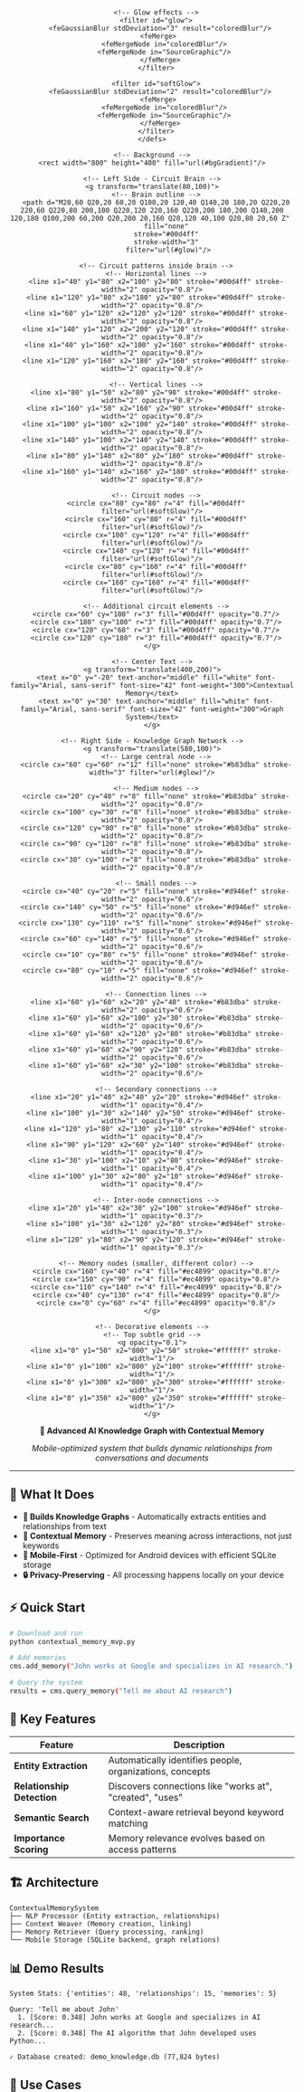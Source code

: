 <div align="center">
  <svg width="800" height="400" viewBox="0 0 800 400" xmlns="http://www.w3.org/2000/svg">
    <!-- Background Gradient -->
    <defs>
      <linearGradient id="bgGradient" x1="0%" y1="0%" x2="100%" y2="100%">
        <stop offset="0%" style="stop-color:#0a1428;stop-opacity:1" />
        <stop offset="50%" style="stop-color:#1a2040;stop-opacity:1" />
        <stop offset="100%" style="stop-color:#2d1b69;stop-opacity:1" />
      </linearGradient>
      
      <!-- Glow effects -->
      <filter id="glow">
        <feGaussianBlur stdDeviation="3" result="coloredBlur"/>
        <feMerge> 
          <feMergeNode in="coloredBlur"/>
          <feMergeNode in="SourceGraphic"/>
        </feMerge>
      </filter>
      
      <filter id="softGlow">
        <feGaussianBlur stdDeviation="2" result="coloredBlur"/>
        <feMerge> 
          <feMergeNode in="coloredBlur"/>
          <feMergeNode in="SourceGraphic"/>
        </feMerge>
      </filter>
    </defs>
    
    <!-- Background -->
    <rect width="800" height="400" fill="url(#bgGradient)"/>
    
    <!-- Left Side - Circuit Brain -->
    <g transform="translate(80,100)">
      <!-- Brain outline -->
      <path d="M20,60 Q20,20 60,20 Q100,20 120,40 Q140,20 180,20 Q220,20 220,60 Q220,80 200,100 Q220,120 220,160 Q220,200 180,200 Q140,200 120,180 Q100,200 60,200 Q20,200 20,160 Q20,120 40,100 Q20,80 20,60 Z" 
            fill="none" 
            stroke="#00d4ff" 
            stroke-width="3" 
            filter="url(#glow)"/>
      
      <!-- Circuit patterns inside brain -->
      <!-- Horizontal lines -->
      <line x1="40" y1="80" x2="100" y2="80" stroke="#00d4ff" stroke-width="2" opacity="0.8"/>
      <line x1="120" y1="80" x2="180" y2="80" stroke="#00d4ff" stroke-width="2" opacity="0.8"/>
      <line x1="60" y1="120" x2="120" y2="120" stroke="#00d4ff" stroke-width="2" opacity="0.8"/>
      <line x1="140" y1="120" x2="200" y2="120" stroke="#00d4ff" stroke-width="2" opacity="0.8"/>
      <line x1="40" y1="160" x2="100" y2="160" stroke="#00d4ff" stroke-width="2" opacity="0.8"/>
      <line x1="120" y1="160" x2="180" y2="160" stroke="#00d4ff" stroke-width="2" opacity="0.8"/>
      
      <!-- Vertical lines -->
      <line x1="80" y1="50" x2="80" y2="90" stroke="#00d4ff" stroke-width="2" opacity="0.8"/>
      <line x1="160" y1="50" x2="160" y2="90" stroke="#00d4ff" stroke-width="2" opacity="0.8"/>
      <line x1="100" y1="100" x2="100" y2="140" stroke="#00d4ff" stroke-width="2" opacity="0.8"/>
      <line x1="140" y1="100" x2="140" y2="140" stroke="#00d4ff" stroke-width="2" opacity="0.8"/>
      <line x1="80" y1="140" x2="80" y2="180" stroke="#00d4ff" stroke-width="2" opacity="0.8"/>
      <line x1="160" y1="140" x2="160" y2="180" stroke="#00d4ff" stroke-width="2" opacity="0.8"/>
      
      <!-- Circuit nodes -->
      <circle cx="80" cy="80" r="4" fill="#00d4ff" filter="url(#softGlow)"/>
      <circle cx="160" cy="80" r="4" fill="#00d4ff" filter="url(#softGlow)"/>
      <circle cx="100" cy="120" r="4" fill="#00d4ff" filter="url(#softGlow)"/>
      <circle cx="140" cy="120" r="4" fill="#00d4ff" filter="url(#softGlow)"/>
      <circle cx="80" cy="160" r="4" fill="#00d4ff" filter="url(#softGlow)"/>
      <circle cx="160" cy="160" r="4" fill="#00d4ff" filter="url(#softGlow)"/>
      
      <!-- Additional circuit elements -->
      <circle cx="60" cy="100" r="3" fill="#00d4ff" opacity="0.7"/>
      <circle cx="180" cy="100" r="3" fill="#00d4ff" opacity="0.7"/>
      <circle cx="120" cy="60" r="3" fill="#00d4ff" opacity="0.7"/>
      <circle cx="120" cy="180" r="3" fill="#00d4ff" opacity="0.7"/>
    </g>
    
    <!-- Center Text -->
    <g transform="translate(400,200)">
      <text x="0" y="-20" text-anchor="middle" fill="white" font-family="Arial, sans-serif" font-size="42" font-weight="300">Contextual Memory</text>
      <text x="0" y="30" text-anchor="middle" fill="white" font-family="Arial, sans-serif" font-size="42" font-weight="300">Graph System</text>
    </g>
    
    <!-- Right Side - Knowledge Graph Network -->
    <g transform="translate(580,100)">
      <!-- Large central node -->
      <circle cx="60" cy="60" r="12" fill="none" stroke="#b83dba" stroke-width="3" filter="url(#glow)"/>
      
      <!-- Medium nodes -->
      <circle cx="20" cy="40" r="8" fill="none" stroke="#b83dba" stroke-width="2" opacity="0.8"/>
      <circle cx="100" cy="30" r="8" fill="none" stroke="#b83dba" stroke-width="2" opacity="0.8"/>
      <circle cx="120" cy="80" r="8" fill="none" stroke="#b83dba" stroke-width="2" opacity="0.8"/>
      <circle cx="90" cy="120" r="8" fill="none" stroke="#b83dba" stroke-width="2" opacity="0.8"/>
      <circle cx="30" cy="100" r="8" fill="none" stroke="#b83dba" stroke-width="2" opacity="0.8"/>
      
      <!-- Small nodes -->
      <circle cx="40" cy="20" r="5" fill="none" stroke="#d946ef" stroke-width="2" opacity="0.6"/>
      <circle cx="140" cy="50" r="5" fill="none" stroke="#d946ef" stroke-width="2" opacity="0.6"/>
      <circle cx="130" cy="110" r="5" fill="none" stroke="#d946ef" stroke-width="2" opacity="0.6"/>
      <circle cx="60" cy="140" r="5" fill="none" stroke="#d946ef" stroke-width="2" opacity="0.6"/>
      <circle cx="10" cy="80" r="5" fill="none" stroke="#d946ef" stroke-width="2" opacity="0.6"/>
      <circle cx="80" cy="10" r="5" fill="none" stroke="#d946ef" stroke-width="2" opacity="0.6"/>
      
      <!-- Connection lines -->
      <line x1="60" y1="60" x2="20" y2="40" stroke="#b83dba" stroke-width="2" opacity="0.6"/>
      <line x1="60" y1="60" x2="100" y2="30" stroke="#b83dba" stroke-width="2" opacity="0.6"/>
      <line x1="60" y1="60" x2="120" y2="80" stroke="#b83dba" stroke-width="2" opacity="0.6"/>
      <line x1="60" y1="60" x2="90" y2="120" stroke="#b83dba" stroke-width="2" opacity="0.6"/>
      <line x1="60" y1="60" x2="30" y2="100" stroke="#b83dba" stroke-width="2" opacity="0.6"/>
      
      <!-- Secondary connections -->
      <line x1="20" y1="40" x2="40" y2="20" stroke="#d946ef" stroke-width="1" opacity="0.4"/>
      <line x1="100" y1="30" x2="140" y2="50" stroke="#d946ef" stroke-width="1" opacity="0.4"/>
      <line x1="120" y1="80" x2="130" y2="110" stroke="#d946ef" stroke-width="1" opacity="0.4"/>
      <line x1="90" y1="120" x2="60" y2="140" stroke="#d946ef" stroke-width="1" opacity="0.4"/>
      <line x1="30" y1="100" x2="10" y2="80" stroke="#d946ef" stroke-width="1" opacity="0.4"/>
      <line x1="100" y1="30" x2="80" y2="10" stroke="#d946ef" stroke-width="1" opacity="0.4"/>
      
      <!-- Inter-node connections -->
      <line x1="20" y1="40" x2="30" y2="100" stroke="#d946ef" stroke-width="1" opacity="0.3"/>
      <line x1="100" y1="30" x2="120" y2="80" stroke="#d946ef" stroke-width="1" opacity="0.3"/>
      <line x1="120" y1="80" x2="90" y2="120" stroke="#d946ef" stroke-width="1" opacity="0.3"/>
      
      <!-- Memory nodes (smaller, different color) -->
      <circle cx="160" cy="40" r="4" fill="#ec4899" opacity="0.8"/>
      <circle cx="150" cy="90" r="4" fill="#ec4899" opacity="0.8"/>
      <circle cx="110" cy="140" r="4" fill="#ec4899" opacity="0.8"/>
      <circle cx="40" cy="130" r="4" fill="#ec4899" opacity="0.8"/>
      <circle cx="0" cy="60" r="4" fill="#ec4899" opacity="0.8"/>
    </g>
    
    <!-- Decorative elements -->
    <!-- Top subtle grid -->
    <g opacity="0.1">
      <line x1="0" y1="50" x2="800" y2="50" stroke="#ffffff" stroke-width="1"/>
      <line x1="0" y1="100" x2="800" y2="100" stroke="#ffffff" stroke-width="1"/>
      <line x1="0" y1="300" x2="800" y2="300" stroke="#ffffff" stroke-width="1"/>
      <line x1="0" y1="350" x2="800" y2="350" stroke="#ffffff" stroke-width="1"/>
    </g>
  </svg>
</div>

<div align="center">

**🧠 Advanced AI Knowledge Graph with Contextual Memory**

*Mobile-optimized system that builds dynamic relationships from conversations and documents*

</div>

---

## 🚀 What It Does

- **🔗 Builds Knowledge Graphs** - Automatically extracts entities and relationships from text
- **🧠 Contextual Memory** - Preserves meaning across interactions, not just keywords  
- **📱 Mobile-First** - Optimized for Android devices with efficient SQLite storage
- **🔒 Privacy-Preserving** - All processing happens locally on your device

## ⚡ Quick Start

```bash
# Download and run
python contextual_memory_mvp.py

# Add memories
cms.add_memory("John works at Google and specializes in AI research.")

# Query the system  
results = cms.query_memory("Tell me about AI research")
```

## 🎯 Key Features

| Feature | Description |
|---------|-------------|
| **Entity Extraction** | Automatically identifies people, organizations, concepts |
| **Relationship Detection** | Discovers connections like "works at", "created", "uses" |
| **Semantic Search** | Context-aware retrieval beyond keyword matching |
| **Importance Scoring** | Memory relevance evolves based on access patterns |

## 🏗️ Architecture

```
ContextualMemorySystem
├── NLP Processor (Entity extraction, relationships)
├── Context Weaver (Memory creation, linking)  
├── Memory Retriever (Query processing, ranking)
└── Mobile Storage (SQLite backend, graph relations)
```

## 📊 Demo Results

```
System Stats: {'entities': 48, 'relationships': 15, 'memories': 5}

Query: 'Tell me about John'
  1. [Score: 0.348] John works at Google and specializes in AI research...
  2. [Score: 0.348] The AI algorithm that John developed uses Python...

✓ Database created: demo_knowledge.db (77,824 bytes)
```

## 🎯 Use Cases

- **Personal AI Assistant** - Build personalized knowledge from conversations
- **Enterprise Knowledge Management** - Extract insights from company documents  
- **Research & Development** - Track connections and dependencies
- **Education & Learning** - Create personalized learning paths

## 🛡️ Privacy & Security

- 🔒 **Local Processing** - All data stays on device
- 🚫 **No External APIs** - No data transmitted to external services
- 🔐 **Encrypted Storage** - SQLite database with optional encryption

## 📱 Requirements

- Python 3.7+
- Standard library only (no external dependencies)
- Tested on Samsung Galaxy S24 with Pydroid 3

## 📁 Files

- `contextual_memory_mvp.py` - Main system implementation
- `README.md` - Complete technical documentation
- `LICENSE` - MIT License

## 📞 Contact

<div align="center">

**Project Developer**: Justin Lane
- Email: aiwithjusl.dev@gmail.com
- LinkedIn: Justin Lane (https://www.linkedin.com/in/justin-lane-69b960219)
- GitHub: aiwithjusl (https://github.com/aiwithjusl/aiwithjusl)
</div>

---

<div align="center">

**⭐ Star this repo if you find it useful! ⭐**

*Built for senior-level AI/ML engineering positions and enterprise consulting opportunities.*

</div>
